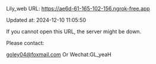Lily_web URL: https://ae6d-61-165-102-156.ngrok-free.app

Updated at: 2024-12-10 11:05:50

If you cannot open this URL, the server might be down.

Please contact: 

goley04@foxmail.com Or Wechat:GL_yeaH